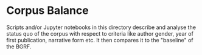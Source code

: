 # Corpus Balance

Scripts and/or Jupyter notebooks in this directory describe and analyse the status quo of the corpus with respect to criteria like author gender, year of first publication, narrative form etc. It then compares it to the "baseline" of the BGRF.
